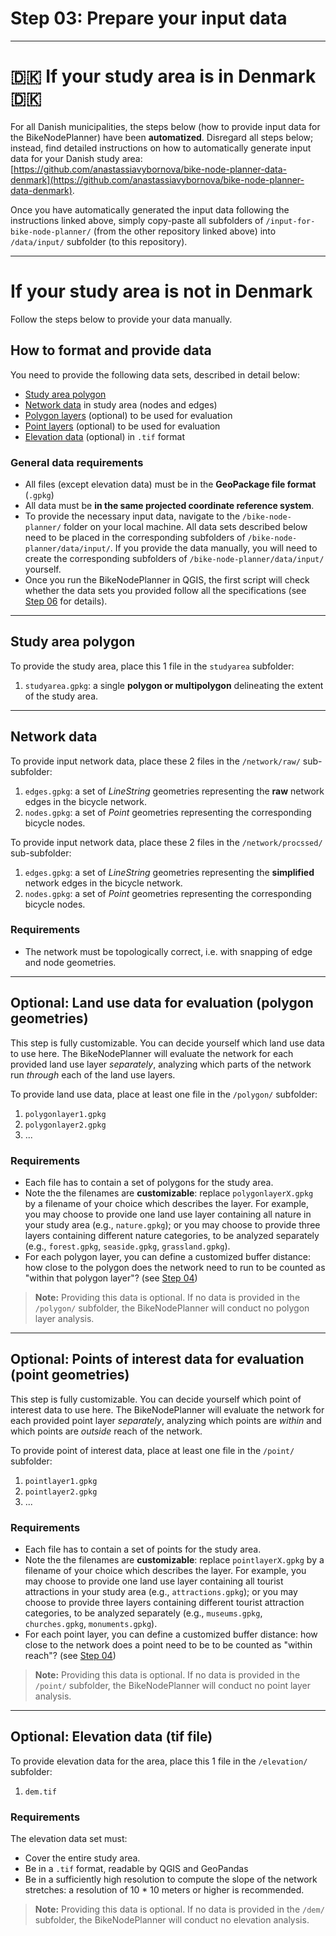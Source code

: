 # Step 03: Prepare your input data 

***

# 🇩🇰 If your study area is in Denmark 🇩🇰

For all Danish municipalities, the steps below (how to provide input data for the BikeNodePlanner) have been **automatized**. Disregard all steps below; instead, find detailed instructions on how to automatically generate input data for your Danish study area: [https://github.com/anastassiavybornova/bike-node-planner-data-denmark](https://github.com/anastassiavybornova/bike-node-planner-data-denmark). 

Once you have automatically generated the input data following the instructions linked above, simply copy-paste all subfolders of `/input-for-bike-node-planner/` (from the other repository linked above) into `/data/input/` subfolder (to this repository).

***

# If your study area is not in Denmark

Follow the steps below to provide your data manually.

## How to format and provide data

You need to provide the following data sets, described in detail below:

* [Study area polygon](/docs/step03_prepare_data.md#study-area-polygon)
* [Network data](/docs/step03_prepare_data.md#network-data) in study area (nodes and edges)
* [Polygon layers](/docs/step03_prepare_data.md#optional-land-use-data-for-evaluation-polygon-geometries) (optional) to be used for evaluation
* [Point layers](/docs/step03_prepare_data.md#optional-points-of-interest-data-for-evaluation-point-geometries) (optional) to be used for evaluation
* [Elevation data](/docs/step03_prepare_data.md#optional-elevation-data-tif-file) (optional) in `.tif` format

### General data requirements

* All files (except elevation data) must be in the **GeoPackage file format** (`.gpkg`)
* All data must be **in the same projected coordinate reference system**.
* To provide the necessary input data, navigate to the `/bike-node-planner/` folder on your local machine. All data sets described below need to be placed in the corresponding subfolders of `/bike-node-planner/data/input/`. If you provide the data manually, you will need to create the corresponding subfolders of `/bike-node-planner/data/input/` yourself.
* Once you run the BikeNodePlanner in QGIS, the first script will check whether the data sets you provided follow all the specifications (see [Step 06](/docs/step06_run_evaluation.md) for details).

***

## Study area polygon

To provide the study area, place this 1 file in the `studyarea` subfolder:

1. `studyarea.gpkg`: a single **polygon or multipolygon** delineating the extent of the study area.  

***

## Network data

To provide input network data, place these 2 files in the `/network/raw/` sub-subfolder:

1. `edges.gpkg`: a set of *LineString* geometries representing the **raw** network edges in the bicycle network.
2. `nodes.gpkg`: a set of *Point* geometries representing the corresponding bicycle nodes.

To provide input network data, place these 2 files in the `/network/procssed/` sub-subfolder:

1. `edges.gpkg`: a set of *LineString* geometries representing the **simplified** network edges in the bicycle network.
2. `nodes.gpkg`: a set of *Point* geometries representing the corresponding bicycle nodes.

### Requirements

<!-- * All nodes must have a unique node id (*"node_id"*) and all edges must have a unique edge id (*"edge_id"*).
* The edge data set must contain three **columns**, *"u","v","key"*, with "u" referencing the id of the edge start node, "v" referencing the id of the edge end node, and "key" containing an integar value from 0 to N to distinguish between edges running between the same start and end node pairs (similar to the data structure used by, for example, [OSMnx](https://osmnx.readthedocs.io/en/stable/user-reference.html#osmnx.utils_graph.graph_from_gdfs)). -->
* The network must be topologically correct, i.e. with snapping of edge and node geometries.
<!-- * Raw vs. simplified network - provide instructions here # TODO -->

***

## Optional: Land use data for evaluation (polygon geometries)

This step is fully customizable. You can decide yourself which land use data to use here. The BikeNodePlanner will evaluate the network for each provided land use layer _separately_, analyzing which parts of the network run _through_ each of the land use layers.

To provide land use data, place at least one file in the `/polygon/` subfolder:

1. `polygonlayer1.gpkg`
2. `polygonlayer2.gpkg`
3. ...

### Requirements

* Each file has to contain a set of polygons for the study area.
* Note the the filenames are **customizable**: replace `polygonlayerX.gpkg` by a filename of your choice which describes the layer. For example, you may choose to provide one land use layer containing all nature in your study area (e.g., `nature.gpkg`); or you may choose to provide three layers containing different nature categories, to be analyzed separately (e.g., `forest.gpkg`, `seaside.gpkg`, `grassland.gpkg`). 
* For each polygon layer, you can define a customized buffer distance: how close to the polygon does the network need to run to be counted as "within that polygon layer"? (see [Step 04](/docs/step04_customize_settings.md))

> **Note:** Providing this data is optional. If no data is provided in the `/polygon/` subfolder, the BikeNodePlanner will conduct no polygon layer analysis.

***

## Optional: Points of interest data for evaluation (point geometries)

This step is fully customizable. You can decide yourself which point of interest data to use here. The BikeNodePlanner will evaluate the network for each provided point layer _separately_, analyzing which points are _within_ and which points are _outside_ reach of the network.

To provide point of interest data, place at least one file in the `/point/` subfolder:

1. `pointlayer1.gpkg`
2. `pointlayer2.gpkg`
3. ...

### Requirements

* Each file has to contain a set of points for the study area.
* Note the the filenames are **customizable**: replace `pointlayerX.gpkg` by a filename of your choice which describes the layer. For example, you may choose to provide one land use layer containing all tourist attractions in your study area (e.g., `attractions.gpkg`); or you may choose to provide three layers containing different tourist attraction categories, to be analyzed separately (e.g., `museums.gpkg`, `churches.gpkg`, `monuments.gpkg`). 
* For each point layer, you can define a customized buffer distance: how close to the network does a point need to be to be counted as "within reach"? (see [Step 04](/docs/step04_customize_settings.md))

> **Note:** Providing this data is optional. If no data is provided in the `/point/` subfolder, the BikeNodePlanner will conduct no point layer analysis.

***

## Optional: Elevation data (tif file)

To provide elevation data for the area, place this 1 file in the `/elevation/` subfolder:

1. `dem.tif`

### Requirements 

The elevation data set must:

* Cover the entire study area.
* Be in a `.tif` format, readable by QGIS and GeoPandas
* Be in a sufficiently high resolution to compute the slope of the network stretches: a resolution of 10 * 10 meters or higher is recommended.

> **Note:** Providing this data is optional. If no data is provided in the `/dem/` subfolder, the BikeNodePlanner will conduct no elevation analysis.